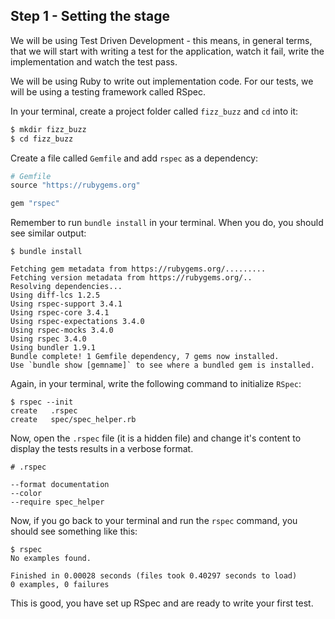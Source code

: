 ## Step 1 - Setting the stage

We will be using Test Driven Development - this means, in general terms, that we will start with writing a test for the application, watch it fail, write the implementation and watch the test pass.

We will be using Ruby to write out implementation code. For our tests, we will be using a testing framework called RSpec.

In your terminal, create a project folder called `fizz_buzz` and `cd` into it:

```bash
$ mkdir fizz_buzz
$ cd fizz_buzz
```

Create a file called `Gemfile` and add `rspec` as a dependency: 

```ruby
# Gemfile
source "https://rubygems.org"

gem "rspec"
```
Remember to run `bundle install` in your terminal. When you do, you should see similar output:
```shell
$ bundle install

Fetching gem metadata from https://rubygems.org/.........
Fetching version metadata from https://rubygems.org/..
Resolving dependencies...
Using diff-lcs 1.2.5
Using rspec-support 3.4.1
Using rspec-core 3.4.1
Using rspec-expectations 3.4.0
Using rspec-mocks 3.4.0
Using rspec 3.4.0
Using bundler 1.9.1
Bundle complete! 1 Gemfile dependency, 7 gems now installed.
Use `bundle show [gemname]` to see where a bundled gem is installed.
```

Again, in your terminal, write the following command to initialize `RSpec`: 

```shell
$ rspec --init
create   .rspec
create   spec/spec_helper.rb
```

Now, open the `.rspec` file (it is a hidden file) and change it's content to display the tests results in a verbose format.

```text
# .rspec

--format documentation
--color
--require spec_helper
```
Now, if you go back to your terminal and run the `rspec` command, you should see something like this:

```shell
$ rspec
No examples found.

Finished in 0.00028 seconds (files took 0.40297 seconds to load)
0 examples, 0 failures

```

This is good, you have set up RSpec and are ready to write your first test.








